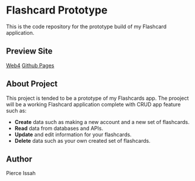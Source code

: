 # Flashcard Prototype

This is the code repository for the prototype build of my Flashcard application.

## Preview Site

[Web4]()
[Github Pages](https://pjiceskull.github.io/Flashcards_Proto/dist)

## About Project

This project is tended to be a prototype of my Flashcards app. The prooject will be a working Flashcard application complete with CRUD app feature such as:

- **Create** data such as making a new account and a new set of flashcards.
- **Read** data from databases and APIs.
- **Update** and edit information for your flashcards.
- **Delete** data such as your own created set of flashcards.

## Author

Pierce Issah
